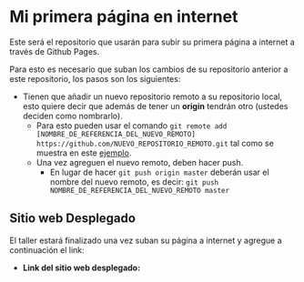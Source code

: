 # Mi primera página en internet
Este será el repositorio que usarán para subir su primera página a internet a través de Github Pages.

Para esto es necesario que suban los cambios de su repositorio anterior a este repositorio, los pasos son los siguientes:
- Tienen que añadir un nuevo repositorio remoto a su repositorio local, esto quiere decir que además de tener un **origin** tendrán otro (ustedes deciden como nombrarlo).
  - Para esto pueden usar el comando `git remote add [NOMBRE_DE_REFERENCIA_DEL_NUEVO_REMOTO] https://github.com/NUEVO_REPOSITORIO_REMOTO.git` tal como se muestra en este [ejemplo](https://articles.assembla.com/en/articles/1136998-how-to-add-a-new-remote-to-your-git-repo).
  - Una vez agreguen el nuevo remoto, deben hacer push.
     - En lugar de hacer `git push origin master` deberán usar el nombre del nuevo remoto, es decir: `git push NOMBRE_DE_REFERENCIA_DEL_NUEVO_REMOTO master`


## Sitio web Desplegado
El taller estará finalizado una vez suban su página a internet y agregue a continuación el link:
- **Link del sitio web desplegado:**
